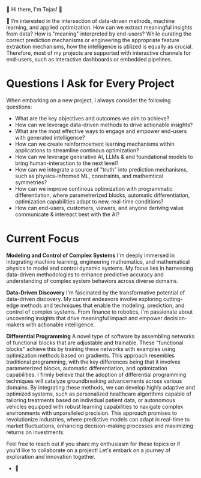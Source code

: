 👋 Hi there, I'm Tejas! 👋

👀 I’m interested in the intersection of data-driven methods, machine learning, and applied optimization. How can we extract meaningful insights from data? How is "meaning" interpreted by end-users? While curating the correct prediction mechanisms or engineering the appropriate feature extraction mechanisms, how the intelligence is utilized is equally as crucial. Therefore, most of my projects are supported with interactive channels for end-users, such as interactive dashboards or embedded pipelines.

# Questions I Ask for Every Project
When embarking on a new project, I always consider the following questions:

- What are the key objectives and outcomes we aim to achieve?
- How can we leverage data-driven methods to drive actionable insights?
- What are the most effective ways to engage and empower end-users with generated intelligence?
- How can we create reinformcement learning mechanisms within applications to streamline continous optimization?
- How can we leverage generative AI, LLMs & and foundational models to bring human-interaction to the next level? 
- How can we integrate a source of "truth" into prediction mechanisms, such as physics-infromed ML, constraints, and mathemtical symmetries?
- How can we improve continous optimization with programmatic differentiation, where parametrerized blocks, automatic differentiation, optimization capabilities adapt to new, real-time conditions?
- How can end-users, customers, viewers, and anyone deriving value communicate & intereact best with the AI? 

# Current Focus

**Modeling and Control of Complex Systems**
I'm deeply immersed in integrating machine learning, engineering mathematics, and mathematical physics to model and control dynamic systems. My focus lies in harnessing data-driven methodologies to enhance predictive accuracy and understanding of complex system behaviors across diverse domains.

**Data-Driven Discovery**
I'm fascinated by the transformative potential of data-driven discovery. My current endeavors involve exploring cutting-edge methods and techniques that enable the modeling, prediction, and control of complex systems. From finance to robotics, I'm passionate about uncovering insights that drive meaningful impact and empower decision-makers with actionable intelligence.

**Differential Programming**
A novel type of software by assembling networks of functional blocks that are adjustable and trainable. These "functional blocks" achieve this by training these networks with examples using optimization methods based on gradients. This approach resembles traditional programming, with the key differences being that it involves parameterized blocks, automatic differentiation, and optimization capabilities. I firmly believe that the adoption of differential programming techniques will catalyze groundbreaking advancements across various domains. By integrating these methods, we can develop highly adaptive and optimized systems, such as personalized healthcare algorithms capable of tailoring treatments based on individual patient data, or autonomous vehicles equipped with robust learning capabilities to navigate complex environments with unparalleled precision. This approach promises to revolutionize industries, where predictive models can adapt in real-time to market fluctuations, enhancing decision-making processes and maximizing returns on investments.

Feel free to reach out if you share my enthusiasm for these topics or if you'd like to collaborate on a project! Let's embark on a journey of exploration and innovation together. 
- 🌱 
  

<!---
teekag/teekag is a ✨ special ✨ repository because its `README.md` (this file) appears on your GitHub profile.
You can click the Preview link to take a look at your changes.
--->
